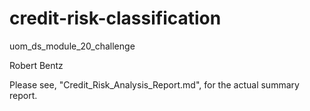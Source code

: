 # credit-risk-classification
uom_ds_module_20_challenge

Robert Bentz

Please see, "Credit_Risk_Analysis_Report.md", for the actual summary report.
